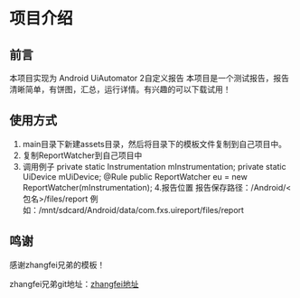 # 项目介绍

## 前言
本项目实现为 Android UiAutomator 2自定义报告
本项目是一个测试报告，报告清晰简单，有饼图，汇总，运行详情。有兴趣的可以下载试用！

## 使用方式
1. main目录下新建assets目录，然后将目录下的模板文件复制到自己项目中。
2. 复制ReportWatcher到自己项目中
3. 调用例子
    private static Instrumentation mInstrumentation;
    private static UiDevice mUiDevice;
    @Rule
    public ReportWatcher eu = new ReportWatcher(mInstrumentation);
4.报告位置
报告保存路径：<sdcard>/Android/<包名>/files/report
例如：/mnt/sdcard/Android/data/com.fxs.uireport/files/report

## 鸣谢

感谢zhangfei兄弟的模板！

zhangfei兄弟git地址：[zhangfei地址](https://github.com/zhangfei19841004/ztest)